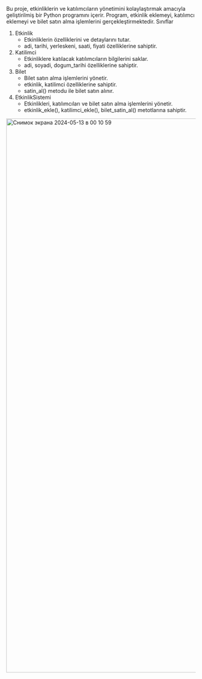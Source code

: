 Bu proje, etkinliklerin ve katılımcıların yönetimini kolaylaştırmak amacıyla geliştirilmiş bir Python programını içerir. Program, etkinlik eklemeyi, katılımcı eklemeyi ve bilet satın alma işlemlerini gerçekleştirmektedir.
Sınıflar
1. Etkinlik
    - Etkinliklerin özelliklerini ve detaylarını tutar.
    - adi, tarihi, yerleskeni, saati, fiyati özelliklerine sahiptir.
2. Katilimci
    - Etkinliklere katılacak katılımcıların bilgilerini saklar.
    - adi, soyadi, dogum_tarihi özelliklerine sahiptir.
3. Bilet
    - Bilet satın alma işlemlerini yönetir.
    - etkinlik, katilimci özelliklerine sahiptir.
    - satin_al() metodu ile bilet satın alınır.
4. EtkinlikSistemi
    - Etkinlikleri, katılımcıları ve bilet satın alma işlemlerini yönetir.
    - etkinlik_ekle(), katilimci_ekle(), bilet_satin_al() metotlarına sahiptir.
<img width="1470" alt="Снимок экрана 2024-05-13 в 00 10 59" src="https://github.com/Munavvarbegim/proje4/assets/168825452/469eebbd-027d-4ccd-bc67-2092d735ed14">

